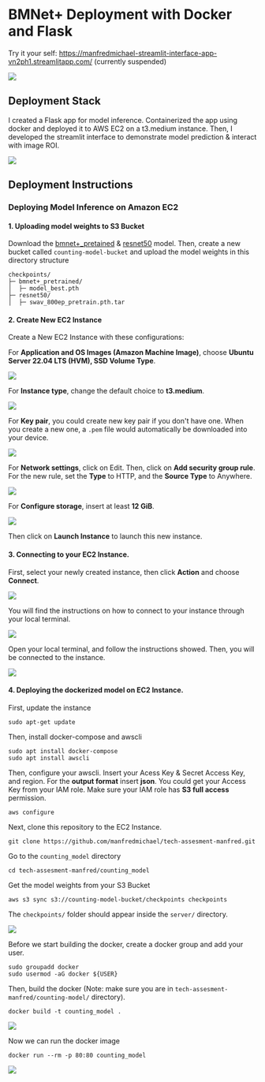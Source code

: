 # BMNet+ Deployment with Docker and Flask

Try it your self: https://manfredmichael-streamlit-interface-app-vn2ph1.streamlitapp.com/ (currently suspended)

![](https://github.com/manfredmichael/tech-assesment-mlflow-amazon-sagemaker/blob/main/assets/counting-model-demo.gif?raw=true)

## Deployment Stack

I created a Flask app for model inference. Containerized the app using docker and deployed it to AWS EC2 on a t3.medium instance. Then, I developed the streamlit interface to demonstrate model prediction & interact with image ROI.

![](https://github.com/manfredmichael/tech-assesment-mlflow-amazon-sagemaker/blob/main/assets/pipeline.png?raw=true)

## Deployment Instructions
### Deploying Model Inference on Amazon EC2

#### 1. Uploading model weights to S3 Bucket

Download the [bmnet+_pretained](https://www.dropbox.com/s/mr52q8kp9tp7cy9/model_best.pth?dl=0) & [resnet50](https://dl.fbaipublicfiles.com/deepcluster/swav_800ep_pretrain.pth.tar) model. Then, create a new bucket called `counting-model-bucket` and upload the model weights in this directory structure
```
checkpoints/
├─ bmnet+_pretrained/
│  ├─ model_best.pth
├─ resnet50/
│  ├─ swav_800ep_pretrain.pth.tar
```

#### 2. Create New EC2 Instance

Create a New EC2 Instance with these configurations:

For **Application and OS Images (Amazon Machine Image)**, choose **Ubuntu Server 22.04 LTS (HVM), SSD Volume Type**.

![](https://github.com/manfredmichael/tech-assesment-mlflow-amazon-sagemaker/blob/main/assets/2.1.png?raw=true)

For **Instance type**, change the default choice to **t3.medium**.

![](https://github.com/manfredmichael/tech-assesment-mlflow-amazon-sagemaker/blob/main/assets/2.2.png?raw=true)

For **Key pair**, you could create new key pair if you don't have one. When you create a new one, a `.pem` file would automatically be downloaded into your device.

![](https://github.com/manfredmichael/tech-assesment-mlflow-amazon-sagemaker/blob/main/assets/2.3.png?raw=true)

For **Network settings**, click on Edit. Then, click on **Add security group rule**. For the new rule, set the **Type** to HTTP, and the **Source Type** to Anywhere.

![](https://github.com/manfredmichael/tech-assesment-mlflow-amazon-sagemaker/blob/main/assets/2.4.png?raw=true)

For **Configure storage**, insert at least **12 GiB**. 

![](https://github.com/manfredmichael/tech-assesment-mlflow-amazon-sagemaker/blob/main/assets/2.5.png?raw=true)

Then click on **Launch Instance** to launch this new instance.

#### 3. Connecting to your EC2 Instance.

First, select your newly created instance, then click **Action** and choose **Connect**.

![](https://github.com/manfredmichael/tech-assesment-mlflow-amazon-sagemaker/blob/main/assets/3.1.png?raw=true)

You will find the instructions on how to connect to your instance through your local terminal.

![](https://github.com/manfredmichael/tech-assesment-mlflow-amazon-sagemaker/blob/main/assets/3.2.png?raw=true)

Open your local terminal, and follow the instructions showed. Then, you will be connected to the instance.

![](https://github.com/manfredmichael/tech-assesment-mlflow-amazon-sagemaker/blob/main/assets/3.3.png?raw=true)

#### 4. Deploying the dockerized model on EC2 Instance.

First, update the instance

```sudo apt-get update```

Then, install docker-compose and awscli

```
sudo apt install docker-compose
sudo apt install awscli
```

Then, configure your awscli. Insert your Acess Key & Secret Access Key, and region. For the **output format** insert **json**. You could get your Access Key from your IAM role. Make sure your IAM role has **S3 full access** permission.

```aws configure```

Next, clone this repository to the EC2 Instance.

```git clone https://github.com/manfredmichael/tech-assesment-manfred.git```

Go to the `counting_model` directory

```cd tech-assesment-manfred/counting_model```

Get the model weights from your S3 Bucket

```aws s3 sync s3://counting-model-bucket/checkpoints checkpoints```

The `checkpoints/` folder should appear inside the `server/` directory.

![](https://github.com/manfredmichael/tech-assesment-mlflow-amazon-sagemaker/blob/main/assets/4.1.png?raw=true)

Before we start building the docker, create a docker group and add your user.

```
sudo groupadd docker
sudo usermod -aG docker ${USER}
```

Then, build the docker (Note: make sure you are in `tech-assesment-manfred/counting-model/` directory).

```
docker build -t counting_model .
```

![](https://github.com/manfredmichael/tech-assesment-mlflow-amazon-sagemaker/blob/main/assets/4.2.png?raw=true)

Now we can run the docker image

```
docker run --rm -p 80:80 counting_model
```

![](https://github.com/manfredmichael/tech-assesment-mlflow-amazon-sagemaker/blob/main/assets/4.3.png?raw=true)



